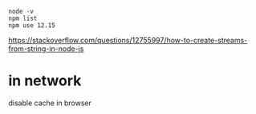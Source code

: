 
```
node -v
npm list
npm use 12.15
```

https://stackoverflow.com/questions/12755997/how-to-create-streams-from-string-in-node-js


# in network
disable cache in browser